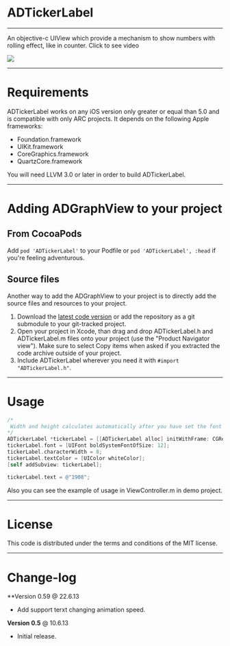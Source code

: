 ADTickerLabel
=============
-------------

An objective-c UIView which provide a mechanism to show numbers with rolling effect, like in counter. Click to see video

[![](https://dl.dropbox.com/u/25847340/ADTickerLabel/screenshot-thumb.png)](https://dl.dropbox.com/u/25847340/ADTickerLabel/video.mp4)

------------
Requirements
============

ADTickerLabel works on any iOS version only greater or equal than 5.0 and is compatible with only ARC projects. It depends on the following Apple frameworks:

* Foundation.framework
* UIKit.framework
* CoreGraphics.framework
* QuartzCore.framework

You will need LLVM 3.0 or later in order to build ADTickerLabel. 

------------------------------------
Adding ADGraphView to your project
====================================

From CocoaPods
------------

Add `pod 'ADTickerLabel'` to your Podfile or `pod 'ADTickerLabel', :head` if you're feeling adventurous.

Source files
------------

Another way to add the ADGraphView to your project is to directly add the source files and resources to your project.

1. Download the [latest code version](https://github.com/Antondomashnev/ADTickerLabel/downloads) or add the repository as a git submodule to your git-tracked project. 
2. Open your project in Xcode, than drag and drop ADTickerLabel.h and ADTickerLabel.m files onto your project (use the "Product Navigator view"). Make sure to select Copy items when asked if you extracted the code archive outside of your project. 
3. Include ADTickerLabel wherever you need it with `#import "ADTickerLabel.h"`.

-----
Usage
=====

```objective-c
/*
 Width and height calculates automatically after you have set the font and characterWidth or if you want you can use default values
*/
ADTickerLabel *tickerLabel = [[ADTickerLabel alloc] initWithFrame: CGRectMake(100, 50, 0, 15)]; 
tickerLabel.font = [UIFont boldSystemFontOfSize: 12];
tickerLabel.characterWidth = 8; 
tickerLabel.textColor = [UIColor whiteColor];
[self addSubview: tickerLabel];

tickerLabel.text = @"1908";
```

Also you can see the example of usage in ViewController.m in demo project.

-------
License
=======

This code is distributed under the terms and conditions of the MIT license. 

----------
Change-log
==========

**Version 0.59 @ 22.6.13

- Add support terxt changing animation speed.

**Version 0.5** @ 10.6.13

- Initial release.
